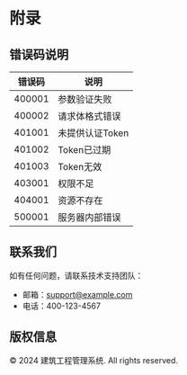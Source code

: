 # 附录

## 错误码说明

| 错误码 | 说明 |
|--------|------|
| 400001 | 参数验证失败 |
| 400002 | 请求体格式错误 |
| 401001 | 未提供认证Token |
| 401002 | Token已过期 |
| 401003 | Token无效 |
| 403001 | 权限不足 |
| 404001 | 资源不存在 |
| 500001 | 服务器内部错误 |

## 联系我们

如有任何问题，请联系技术支持团队：

- 邮箱：support@example.com
- 电话：400-123-4567

## 版权信息

© 2024 建筑工程管理系统. All rights reserved. 